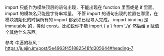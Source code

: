 import 只能作为模块顶层的语句出现，不能出现在 function 里面或是 if 里面。
import 的模块名只能是字符串常量。
不管 import 的语句出现的位置在哪里，在模块初始化的时候所有的 import 都必须已经导入完成。
import binding 是 immutable 的，类似 const。比如说你不能 import { a } from ‘./a’ 然后给 a 赋值个其他什么东西。




参考 牛逼的秋风：https://juejin.im/post/5e4963f451882548fd305644#heading-7